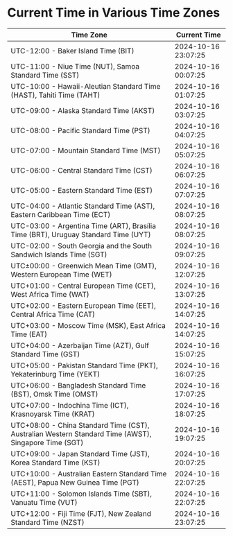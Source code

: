# Current Time in Various Time Zones

| Time Zone | Current Time |
|-----------|--------------|
| UTC-12:00 - Baker Island Time (BIT) | 2024-10-16 23:07:25 |
| UTC-11:00 - Niue Time (NUT), Samoa Standard Time (SST) | 2024-10-16 00:07:25 |
| UTC-10:00 - Hawaii-Aleutian Standard Time (HAST), Tahiti Time (TAHT) | 2024-10-16 01:07:25 |
| UTC-09:00 - Alaska Standard Time (AKST) | 2024-10-16 03:07:25 |
| UTC-08:00 - Pacific Standard Time (PST) | 2024-10-16 04:07:25 |
| UTC-07:00 - Mountain Standard Time (MST) | 2024-10-16 05:07:25 |
| UTC-06:00 - Central Standard Time (CST) | 2024-10-16 06:07:25 |
| UTC-05:00 - Eastern Standard Time (EST) | 2024-10-16 07:07:25 |
| UTC-04:00 - Atlantic Standard Time (AST), Eastern Caribbean Time (ECT) | 2024-10-16 08:07:25 |
| UTC-03:00 - Argentina Time (ART), Brasília Time (BRT), Uruguay Standard Time (UYT) | 2024-10-16 08:07:25 |
| UTC-02:00 - South Georgia and the South Sandwich Islands Time (SGT) | 2024-10-16 09:07:25 |
| UTC±00:00 - Greenwich Mean Time (GMT), Western European Time (WET) | 2024-10-16 12:07:25 |
| UTC+01:00 - Central European Time (CET), West Africa Time (WAT) | 2024-10-16 13:07:25 |
| UTC+02:00 - Eastern European Time (EET), Central Africa Time (CAT) | 2024-10-16 14:07:25 |
| UTC+03:00 - Moscow Time (MSK), East Africa Time (EAT) | 2024-10-16 14:07:25 |
| UTC+04:00 - Azerbaijan Time (AZT), Gulf Standard Time (GST) | 2024-10-16 15:07:25 |
| UTC+05:00 - Pakistan Standard Time (PKT), Yekaterinburg Time (YEKT) | 2024-10-16 16:07:25 |
| UTC+06:00 - Bangladesh Standard Time (BST), Omsk Time (OMST) | 2024-10-16 17:07:25 |
| UTC+07:00 - Indochina Time (ICT), Krasnoyarsk Time (KRAT) | 2024-10-16 18:07:25 |
| UTC+08:00 - China Standard Time (CST), Australian Western Standard Time (AWST), Singapore Time (SGT) | 2024-10-16 19:07:25 |
| UTC+09:00 - Japan Standard Time (JST), Korea Standard Time (KST) | 2024-10-16 20:07:25 |
| UTC+10:00 - Australian Eastern Standard Time (AEST), Papua New Guinea Time (PGT) | 2024-10-16 22:07:25 |
| UTC+11:00 - Solomon Islands Time (SBT), Vanuatu Time (VUT) | 2024-10-16 22:07:25 |
| UTC+12:00 - Fiji Time (FJT), New Zealand Standard Time (NZST) | 2024-10-16 23:07:25 |
